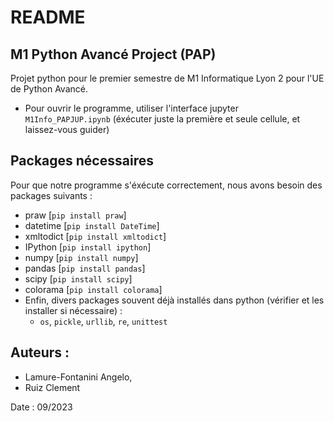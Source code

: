 # README 

## M1 Python Avancé Project (PAP)

Projet python pour le premier semestre de M1 Informatique Lyon 2 pour l'UE de Python Avancé.
* Pour ouvrir le programme, utiliser l'interface jupyter `M1Info_PAPJUP.ipynb` (éxécuter juste la première et seule cellule, et laissez-vous guider)

## Packages nécessaires

Pour que notre programme s'éxécute correctement, nous avons besoin des packages suivants : 
* praw [`pip install praw`]
* datetime [`pip install DateTime`]
* xmltodict [`pip install xmltodict`]
* IPython [`pip install ipython`]
* numpy [`pip install numpy`]
* pandas [`pip install pandas`]
* scipy [`pip install scipy`]
* colorama [`pip install colorama`]
* Enfin, divers packages souvent déjà installés dans python (vérifier et les installer si nécessaire) :
  * `os`, `pickle`, `urllib`, `re`, `unittest`

## Auteurs :
* Lamure-Fontanini Angelo,
* Ruiz Clement

Date : 09/2023
